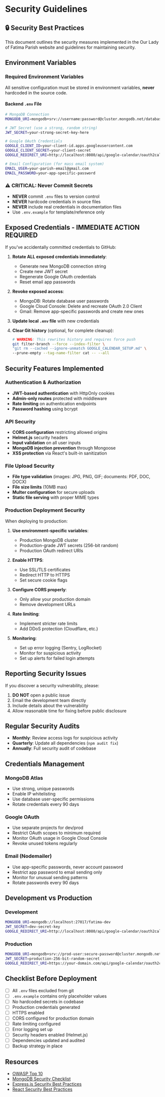 # Security Guidelines

## 🔒 Security Best Practices

This document outlines the security measures implemented in the Our Lady of Fatima Parish website and guidelines for maintaining security.

## Environment Variables

### Required Environment Variables

All sensitive configuration must be stored in environment variables, **never** hardcoded in the source code.

#### Backend `.env` File
```bash
# MongoDB Connection
MONGODB_URI=mongodb+srv://username:password@cluster.mongodb.net/database

# JWT Secret (use a strong, random string)
JWT_SECRET=your-strong-secret-key-here

# Google OAuth Credentials
GOOGLE_CLIENT_ID=your-client-id.apps.googleusercontent.com
GOOGLE_CLIENT_SECRET=your-client-secret
GOOGLE_REDIRECT_URI=http://localhost:8080/api/google-calendar/oauth2callback

# Email Configuration (for mass email system)
EMAIL_USER=your-parish-email@gmail.com
EMAIL_PASSWORD=your-app-specific-password
```

### ⚠️ CRITICAL: Never Commit Secrets

- **NEVER** commit `.env` files to version control
- **NEVER** hardcode credentials in source files
- **NEVER** include real credentials in documentation files
- Use `.env.example` for template/reference only

## Exposed Credentials - IMMEDIATE ACTION REQUIRED

If you've accidentally committed credentials to GitHub:

1. **Rotate ALL exposed credentials immediately**:
   - Generate new MongoDB connection string
   - Create new JWT secret
   - Regenerate Google OAuth credentials
   - Reset email app passwords

2. **Revoke exposed access**:
   - MongoDB: Rotate database user passwords
   - Google Cloud Console: Delete and recreate OAuth 2.0 Client
   - Gmail: Remove app-specific passwords and create new ones

3. **Update local `.env` file** with new credentials

4. **Clear Git history** (optional, for complete cleanup):
   ```bash
   # WARNING: This rewrites history and requires force push
   git filter-branch --force --index-filter \
   "git rm --cached --ignore-unmatch GOOGLE_CALENDAR_SETUP.md" \
   --prune-empty --tag-name-filter cat -- --all
   ```

## Security Features Implemented

### Authentication & Authorization

- **JWT-based authentication** with HttpOnly cookies
- **Admin-only routes** protected with middleware
- **Rate limiting** on authentication endpoints
- **Password hashing** using bcrypt

### API Security

- **CORS configuration** restricting allowed origins
- **Helmet.js** security headers
- **Input validation** on all user inputs
- **MongoDB injection prevention** through Mongoose
- **XSS protection** via React's built-in sanitization

### File Upload Security

- **File type validation** (images: JPG, PNG, GIF; documents: PDF, DOC, DOCX)
- **File size limits** (10MB max)
- **Multer configuration** for secure uploads
- **Static file serving** with proper MIME types

### Production Deployment Security

When deploying to production:

1. **Use environment-specific variables**:
   - Production MongoDB cluster
   - Production-grade JWT secrets (256-bit random)
   - Production OAuth redirect URIs

2. **Enable HTTPS**:
   - Use SSL/TLS certificates
   - Redirect HTTP to HTTPS
   - Set secure cookie flags

3. **Configure CORS properly**:
   - Only allow your production domain
   - Remove development URLs

4. **Rate limiting**:
   - Implement stricter rate limits
   - Add DDoS protection (Cloudflare, etc.)

5. **Monitoring**:
   - Set up error logging (Sentry, LogRocket)
   - Monitor for suspicious activity
   - Set up alerts for failed login attempts

## Reporting Security Issues

If you discover a security vulnerability, please:

1. **DO NOT** open a public issue
2. Email the development team directly
3. Include details about the vulnerability
4. Allow reasonable time for fixing before public disclosure

## Regular Security Audits

- **Monthly**: Review access logs for suspicious activity
- **Quarterly**: Update all dependencies (`npm audit fix`)
- **Annually**: Full security audit of codebase

## Credentials Management

### MongoDB Atlas
- Use strong, unique passwords
- Enable IP whitelisting
- Use database user-specific permissions
- Rotate credentials every 90 days

### Google OAuth
- Use separate projects for dev/prod
- Restrict OAuth scopes to minimum required
- Monitor OAuth usage in Google Cloud Console
- Revoke unused tokens regularly

### Email (Nodemailer)
- Use app-specific passwords, never account password
- Restrict app password to email sending only
- Monitor for unusual sending patterns
- Rotate passwords every 90 days

## Development vs Production

### Development
```bash
MONGODB_URI=mongodb://localhost:27017/fatima-dev
JWT_SECRET=dev-secret-key
GOOGLE_REDIRECT_URI=http://localhost:8080/api/google-calendar/oauth2callback
```

### Production
```bash
MONGODB_URI=mongodb+srv://prod-user:secure-password@cluster.mongodb.net/fatima-prod
JWT_SECRET=production-256-bit-random-secret
GOOGLE_REDIRECT_URI=https://your-domain.com/api/google-calendar/oauth2callback
```

## Checklist Before Deployment

- [ ] All `.env` files excluded from git
- [ ] `.env.example` contains only placeholder values
- [ ] No hardcoded secrets in codebase
- [ ] Production credentials generated
- [ ] HTTPS enabled
- [ ] CORS configured for production domain
- [ ] Rate limiting configured
- [ ] Error logging set up
- [ ] Security headers enabled (Helmet.js)
- [ ] Dependencies updated and audited
- [ ] Backup strategy in place

## Resources

- [OWASP Top 10](https://owasp.org/www-project-top-ten/)
- [MongoDB Security Checklist](https://docs.mongodb.com/manual/administration/security-checklist/)
- [Express.js Security Best Practices](https://expressjs.com/en/advanced/best-practice-security.html)
- [React Security Best Practices](https://react.dev/learn/keeping-components-pure#side-effects-unintended-consequences)
